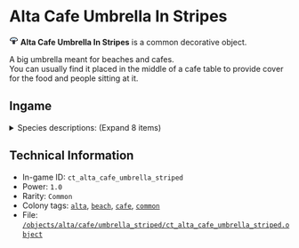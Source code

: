 # Alta Cafe Umbrella In Stripes

<img src="https://raw.githubusercontent.com/Ceterai/Enternia/main/objects/alta/cafe/umbrella_striped/icon.png" alt="Alta Cafe Umbrella In Stripes icon" loading="lazy" height=16px width="auto" /> **Alta Cafe Umbrella In Stripes** is a common decorative object.

A big umbrella meant for beaches and cafes.  
You can usually find it placed in the middle of a cafe table to provide cover for the food and people sitting at it.

## Ingame

<details><summary>Species descriptions: (Expand 8 items)</summary>

- Alta: A basic cafe umbrella.
- Apex: A big umbrella on a metal pole.
- Avian: This umbrella is pretty big!
- Floran: A cover from the sssun.
- Glitch: Impressed. This umbrella can fit multiple people under it.
- Human: A typical beach umbrella.
- Hylotl: I shall rest under the covers of this umbrella.
- Novakid: That umbrella is pretty sizey!

</details>

## Technical Information

- In-game ID: `ct_alta_cafe_umbrella_striped`
- Power: `1.0`
- Rarity: `Common`
- Colony tags: [`alta`](https://ceterai.github.io/MyEnternia/Wiki/Tags/Alta), [`beach`](https://ceterai.github.io/MyEnternia/Wiki/Tags/Beach), [`cafe`](https://ceterai.github.io/MyEnternia/Wiki/Tags/Cafe), [`common`](https://ceterai.github.io/MyEnternia/Wiki/Tags/Common)
- File: [`/objects/alta/cafe/umbrella_striped/ct_alta_cafe_umbrella_striped.object`](https://github.com/Ceterai/Enternia/blob/main/objects/alta/cafe/umbrella_striped/ct_alta_cafe_umbrella_striped.object)
